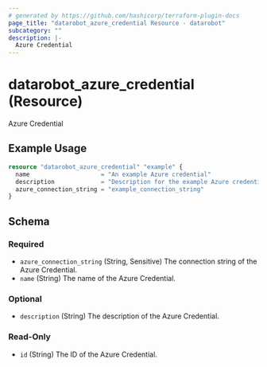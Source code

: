 ```yaml
---
# generated by https://github.com/hashicorp/terraform-plugin-docs
page_title: "datarobot_azure_credential Resource - datarobot"
subcategory: ""
description: |-
  Azure Credential
---
```


# datarobot_azure_credential (Resource)

Azure Credential

## Example Usage

```terraform
resource "datarobot_azure_credential" "example" {
  name                    = "An example Azure credential"
  description             = "Description for the example Azure credential"
  azure_connection_string = "example_connection_string"
}
```

<!-- schema generated by tfplugindocs -->
## Schema

### Required

- `azure_connection_string` (String, Sensitive) The connection string of the Azure Credential.
- `name` (String) The name of the Azure Credential.

### Optional

- `description` (String) The description of the Azure Credential.

### Read-Only

- `id` (String) The ID of the Azure Credential.
